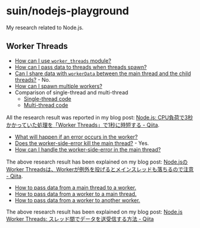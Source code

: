 # suin/nodejs-playground

My research related to Node.js.

## Worker Threads

* [How can I use `worker_threads` module?](./worker-threads/01-simple)
* [How can I pass data to threads when threads spawn?](./worker-threads/02-pass-data-to-worker-on-spwaning)
* [Can I share data with `workerData` between the main thread and the child threads?](./worker-threads/03-pass-object-to-worker-on-spwaning) - No.
* [How can I spawn multiple workers?](./worker-threads/04-spawn-multiple-workers)
* Comparison of single-thread and multi-thread
    * [Single-thread code](./worker-threads/05-cpu-intesive-job-without-worker)
    * [Multi-thread code](./worker-threads/06-cpu-intesive-job-with-worker)

All the research result was reported in my blog post: [Node.js: CPU負荷で3秒かかっていた処理を「Worker Threads」で1秒に時短する - Qiita](https://qiita.com/suin/items/bce351c812603d413841).

* [What will happen if an error occurs in the worker?](./worker-threads/07-error-thrown-in-worker)
* [Does the worker-side-error kill the main thread?](./worker-threads/08-error-thrown-in-worker) - Yes.
* [How can I handle the worker-side-error in the main thread?](./worker-threads/09-main-thread-side-error-handing)

The above research result has been explained on my blog post: [Node.jsのWorker Threadsは、Workerが例外を投げるとメインスレッドも落ちるので注意 - Qiita](https://qiita.com/suin/items/62e505d9b0d21b0a7911).

* [How to pass data from a main thread to a worker.](./worker-threads/10-how-to-send-data-to-worker-from-main-thread)
* [How to pass data from a worker to a main thread.](./worker-threads/11-how-to-send-data-to-main-thread-from-worker)
* [How to pass data from a worker to another worker.](./worker-threads/12-how-to-send-data-to-worker-from-worker)

The above research result has been explained on my blog post: [Node.js Worker Threads: スレッド間でデータを送受信する方法 - Qiita](https://qiita.com/suin/items/8fb7f77dd0a994b6f524)
